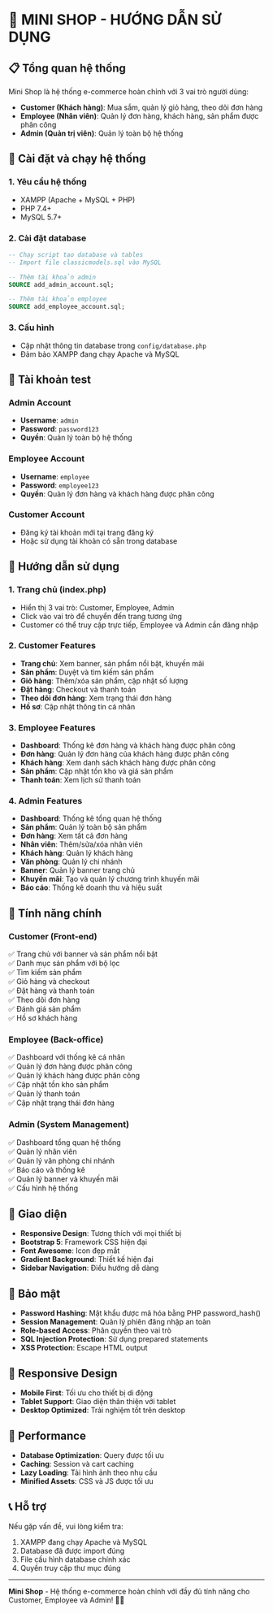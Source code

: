 # 🏪 MINI SHOP - HƯỚNG DẪN SỬ DỤNG

## 📋 Tổng quan hệ thống

Mini Shop là hệ thống e-commerce hoàn chỉnh với 3 vai trò người dùng:
- **Customer (Khách hàng)**: Mua sắm, quản lý giỏ hàng, theo dõi đơn hàng
- **Employee (Nhân viên)**: Quản lý đơn hàng, khách hàng, sản phẩm được phân công
- **Admin (Quản trị viên)**: Quản lý toàn bộ hệ thống

## 🚀 Cài đặt và chạy hệ thống

### 1. Yêu cầu hệ thống
- XAMPP (Apache + MySQL + PHP)
- PHP 7.4+ 
- MySQL 5.7+

### 2. Cài đặt database
```sql
-- Chạy script tạo database và tables
-- Import file classicmodels.sql vào MySQL

-- Thêm tài khoản admin
SOURCE add_admin_account.sql;

-- Thêm tài khoản employee  
SOURCE add_employee_account.sql;
```

### 3. Cấu hình
- Cập nhật thông tin database trong `config/database.php`
- Đảm bảo XAMPP đang chạy Apache và MySQL

## 👥 Tài khoản test

### Admin Account
- **Username**: `admin`
- **Password**: `password123`
- **Quyền**: Quản lý toàn bộ hệ thống

### Employee Account  
- **Username**: `employee`
- **Password**: `employee123`
- **Quyền**: Quản lý đơn hàng và khách hàng được phân công

### Customer Account
- Đăng ký tài khoản mới tại trang đăng ký
- Hoặc sử dụng tài khoản có sẵn trong database

## 🎯 Hướng dẫn sử dụng

### 1. Trang chủ (index.php)
- Hiển thị 3 vai trò: Customer, Employee, Admin
- Click vào vai trò để chuyển đến trang tương ứng
- Customer có thể truy cập trực tiếp, Employee và Admin cần đăng nhập

### 2. Customer Features
- **Trang chủ**: Xem banner, sản phẩm nổi bật, khuyến mãi
- **Sản phẩm**: Duyệt và tìm kiếm sản phẩm
- **Giỏ hàng**: Thêm/xóa sản phẩm, cập nhật số lượng
- **Đặt hàng**: Checkout và thanh toán
- **Theo dõi đơn hàng**: Xem trạng thái đơn hàng
- **Hồ sơ**: Cập nhật thông tin cá nhân

### 3. Employee Features
- **Dashboard**: Thống kê đơn hàng và khách hàng được phân công
- **Đơn hàng**: Quản lý đơn hàng của khách hàng được phân công
- **Khách hàng**: Xem danh sách khách hàng được phân công
- **Sản phẩm**: Cập nhật tồn kho và giá sản phẩm
- **Thanh toán**: Xem lịch sử thanh toán

### 4. Admin Features
- **Dashboard**: Thống kê tổng quan hệ thống
- **Sản phẩm**: Quản lý toàn bộ sản phẩm
- **Đơn hàng**: Xem tất cả đơn hàng
- **Nhân viên**: Thêm/sửa/xóa nhân viên
- **Khách hàng**: Quản lý khách hàng
- **Văn phòng**: Quản lý chi nhánh
- **Banner**: Quản lý banner trang chủ
- **Khuyến mãi**: Tạo và quản lý chương trình khuyến mãi
- **Báo cáo**: Thống kê doanh thu và hiệu suất

## 🔧 Tính năng chính

### Customer (Front-end)
✅ Trang chủ với banner và sản phẩm nổi bật  
✅ Danh mục sản phẩm với bộ lọc  
✅ Tìm kiếm sản phẩm  
✅ Giỏ hàng và checkout  
✅ Đặt hàng và thanh toán  
✅ Theo dõi đơn hàng  
✅ Đánh giá sản phẩm  
✅ Hồ sơ khách hàng  

### Employee (Back-office)
✅ Dashboard với thống kê cá nhân  
✅ Quản lý đơn hàng được phân công  
✅ Quản lý khách hàng được phân công  
✅ Cập nhật tồn kho sản phẩm  
✅ Quản lý thanh toán  
✅ Cập nhật trạng thái đơn hàng  

### Admin (System Management)
✅ Dashboard tổng quan hệ thống  
✅ Quản lý nhân viên  
✅ Quản lý văn phòng chi nhánh  
✅ Báo cáo và thống kê  
✅ Quản lý banner và khuyến mãi  
✅ Cấu hình hệ thống  

## 🎨 Giao diện

- **Responsive Design**: Tương thích với mọi thiết bị
- **Bootstrap 5**: Framework CSS hiện đại
- **Font Awesome**: Icon đẹp mắt
- **Gradient Background**: Thiết kế hiện đại
- **Sidebar Navigation**: Điều hướng dễ dàng

## 🔐 Bảo mật

- **Password Hashing**: Mật khẩu được mã hóa bằng PHP password_hash()
- **Session Management**: Quản lý phiên đăng nhập an toàn
- **Role-based Access**: Phân quyền theo vai trò
- **SQL Injection Protection**: Sử dụng prepared statements
- **XSS Protection**: Escape HTML output

## 📱 Responsive Design

- **Mobile First**: Tối ưu cho thiết bị di động
- **Tablet Support**: Giao diện thân thiện với tablet
- **Desktop Optimized**: Trải nghiệm tốt trên desktop

## 🚀 Performance

- **Database Optimization**: Query được tối ưu
- **Caching**: Session và cart caching
- **Lazy Loading**: Tải hình ảnh theo nhu cầu
- **Minified Assets**: CSS và JS được tối ưu

## 📞 Hỗ trợ

Nếu gặp vấn đề, vui lòng kiểm tra:
1. XAMPP đang chạy Apache và MySQL
2. Database đã được import đúng
3. File cấu hình database chính xác
4. Quyền truy cập thư mục đúng

---

**Mini Shop** - Hệ thống e-commerce hoàn chỉnh với đầy đủ tính năng cho Customer, Employee và Admin! 🛒✨
